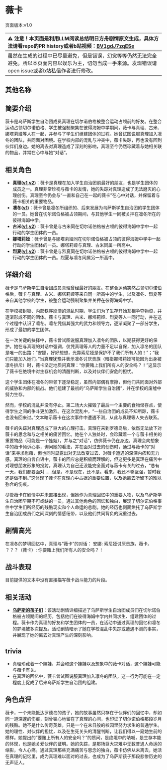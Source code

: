 # 薇卡
页面版本:v1.0
 

| :warning: 注意！本页面是利用LLM阅读总结明日方舟剧情原文生成，具体方法请看repo的PR history或者b站视频：[BV1gdJ7zqESe](https://www.bilibili.com/video/BV1gdJ7zqESe/)         |
|:----------------------------|
| 虽然在生成的过程中已尽量避免，但是错误，幻觉等等仍然无法完全避免。所以本页面内容以娱乐为主，切勿当成一手来源。发现错误请open issue或者b站私信作者进行修改。|



## 其他名称

## 简要介绍
薇卡是乌萨斯学生自治团成员真理在切尔诺伯格被整合运动占领前的好友。在整合运动占领切尔诺伯格、学生被强制聚集在彼得海姆中学期间，薇卡与真理、古米、娜塔莉娅等人在一起，并参与了学生们组建团体的过程。她曾试图说服真理加入凛冬的团队，共同面对困境。在学校内部的混乱与冲突中，薇卡失踪，再也没有回到伙伴们身边。她的离去对真理造成了深刻的影响，真理至今仍然珍藏着与她相关联的物品，并常在心中与她“对话”。
## 相关角色
-   **真理([v1](char_195_glassb.md),[v2](../char_v3/char_195_glassb.md))**：薇卡是真理在加入学生自治团前最好的朋友，也是学生团体的成员之一。真理非常珍视与薇卡的友情，她的失踪对真理造成了无法磨灭的心理创伤。真理至今仍会与“一直和自己在一起的薇卡”在心中对话，并保留着与薇卡相关的重要物品。
-   **凛冬([v1](char_115_headbr.md))**：薇卡曾是凛冬所组织的、后来发展为乌萨斯学生自治团的学生团体的一员。她曾在切尔诺伯格被占领期间，与其他学生一同被关押在凛冬所在的彼得海姆中学。
-   **古米([v1](char_196_sunbr.md),[v2](../char_v3/char_196_sunbr.md))**：薇卡曾是与古米同在切尔诺伯格被占领的彼得海姆中学中一起行动的学生团体的一员。
-   **娜塔莉娅**：薇卡曾是与娜塔莉娅同在切尔诺伯格被占领的彼得海姆中学中一起行动的学生团体的一员。娜塔莉娅与真理、古米同属一所高中。
-   **烈夏([v1](char_194_leto.md),[v2](../char_v3/char_194_leto.md))**：薇卡曾是与烈夏同在切尔诺伯格被占领的彼得海姆中学中一起行动的学生团体的一员。烈夏与凛冬同属另一所高中。
## 详细介绍
薇卡是乌萨斯学生自治团成员真理曾经最好的朋友。在整合运动突然占领切尔诺伯格后，薇卡与真理、古米、娜塔莉娅等来自同一所高中的学生，以及凛冬、烈夏等来自其他学校的学生，被整合运动强制聚集并关押在彼得海姆中学。

在学校被封锁、内部秩序崩溃的混乱时期，学生们为了生存开始互相争夺物资，并逐渐形成不同的团体。薇卡与真理、古米、娜塔莉娅、烈夏等人一同行动，并在这个过程中认识了凛冬。凛冬凭借其强大的武力和领导力，逐渐凝聚了一部分学生，形成了最初的学生团体。

在一次关键的抉择中，薇卡曾试图说服真理加入凛冬的团队，以期获得更好的保护。她在与真理的对话中强调，仅凭真理等人的力量不足以自保，加入凛冬的团队是唯一的出路：“安娜，好好想想，光靠索尼娅是保护不了我们所有人的！”；“我们只能加入她们。”当真理犹豫并表示凛冬讨厌贵族（暗指娜塔莉娅可能因为出身被凛冬排斥）时，薇卡坚定地质问真理：“你要赌上我们所有人的安全吗？！”这显示了薇卡在绝境中对生存机会的清醒判断，以及对伙伴们安危的担忧。

这个学生团体在凛冬的带领下逐渐稳定，虽然内部偶有摩擦，但他们共同面对外部的威胁和内部的挑战。他们组建了最初的“乌萨斯学生自治团”，并在学校的废墟中努力生存。

然而，学校的混乱并没有停止。第二场大火摧毁了最后一个主要的食物储存点，使得学生之间的争斗更加激烈。在这次混乱中，“一些自治团的成员不知所踪，薇卡也没有回来过。”文本暗示薇卡在这次事件中遭遇不测，从此与真理等人失去联系。

薇卡的失踪对真理造成了巨大的心理打击。真理在来到罗德岛后，依然无法放下对薇卡的思念和与之相关的痛苦回忆。她在个人独处时，会珍藏着一个与薇卡相关的重要物品（可能是一个娃娃），并与之“对话”，仿佛薇卡仍在身边。真理会向想象中的薇卡倾诉心事，询问她的看法，并在面对过去的创伤时，通过与薇卡的“对话”来寻求慰藉，但也同时显露出对无法改变过去、对薇卡遭遇的深深内疚和无力感。真理的自言自语中，薇卡的回应总是积极而理解的，但这更多是真理在痛苦中对理想朋友形象的投射。真理认为自己还没能完全面对与薇卡有关的过去，“总有一天，我们都要面对......但是，不是现在，还不是。看来，我还不够坚强，暂时我还是做不到。”这体现了薇卡在真理心中占据的重要位置，以及她离去所留下的难以弥合的伤痕。

尽管薇卡在剧情中并未直接出现，但她作为真理回忆中的重要人物，以及乌萨斯学生自治团早期不可或缺的一员，通过其他角色的回忆和独白，展现了切尔诺伯格事件中学生们所经历的残酷现实和个人命运的悲剧。她的经历也侧面烘托了乌萨斯学生自治团成员们之间深刻的情感纽带，以及他们共同背负的沉重过去。
## 剧情高光
在凛冬的梦境回忆中，真理与“薇卡”的对话：
安娜: 索尼娅讨厌贵族，薇卡。
？？？（薇卡）: 你要赌上我们所有人的安全吗？！
## 战斗表现
目前提供的文本中没有直接描写薇卡战斗能力的片段。
## 相关活动
-   **[乌萨斯的孩子们](../stories/act10d5.md)**：该活动剧情详细描述了乌萨斯学生自治团成员们在切尔诺伯格被占领期间的经历，包括他们在彼得海姆中学内共同求生、组建团体的过程。薇卡作为真理的好友和学生团体的一员，在活动中通过真理的回忆和凛冬的梦境被多次提及。活动剧情暗示了她在学校混乱中失踪或遭遇不测的事实，并展现了她的离去对真理产生的深刻影响。
## trivia
- 真理珍藏着一个娃娃，并会和这个娃娃以及想象中的薇卡对话，这个娃娃可能与薇卡有关。
- 在真理的回忆中，薇卡曾试图说服真理加入凛冬的团队，这一行为可能在一定程度上促成了后来乌萨斯学生自治团的组建。
## 角色点评
薇卡，一个未能抵达罗德岛的孩子，她的故事虽然只存在于伙伴们的回忆中，却如同一道深邃的伤痕，刻骨铭心地留在了真理的心间，也印证了切尔诺伯格那段岁月的残酷。她不是什么传奇英雄，只是一个在末日般的校园里努力求生的普通学生。她的理性、对伙伴的担忧，以及在生死关头的清醒判断，让我们得以一窥她生前的模样。她提出的“要赌上所有人的安全吗？”的质问，是绝境中的呐喊，是生存本能的体现，也是她关爱伙伴的证明。她的失踪，是那场巨大灾难中无数普通人命运的缩影，令人心痛。通过真理那些充满痛苦与思念的独白，薇卡仿佛从未离去，她活在真理的记忆里，成为真理难以面对的过去，也成为了乌萨斯孩子那段悲惨历史的无声证人。